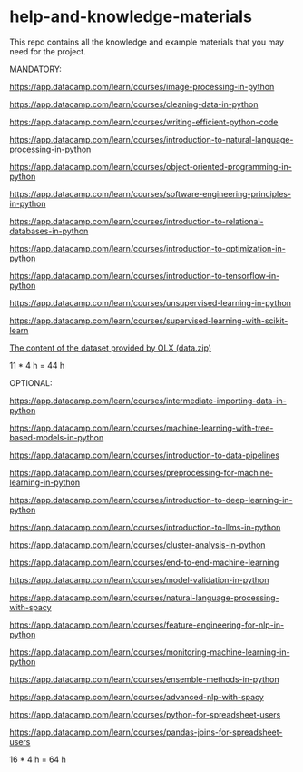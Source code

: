 # help-and-knowledge-materials
This repo contains all the knowledge and example materials that you may need for the project.

MANDATORY:

https://app.datacamp.com/learn/courses/image-processing-in-python

https://app.datacamp.com/learn/courses/cleaning-data-in-python

https://app.datacamp.com/learn/courses/writing-efficient-python-code

https://app.datacamp.com/learn/courses/introduction-to-natural-language-processing-in-python

https://app.datacamp.com/learn/courses/object-oriented-programming-in-python

https://app.datacamp.com/learn/courses/software-engineering-principles-in-python

https://app.datacamp.com/learn/courses/introduction-to-relational-databases-in-python

https://app.datacamp.com/learn/courses/introduction-to-optimization-in-python

https://app.datacamp.com/learn/courses/introduction-to-tensorflow-in-python

https://app.datacamp.com/learn/courses/unsupervised-learning-in-python

https://app.datacamp.com/learn/courses/supervised-learning-with-scikit-learn

[The content of the dataset provided by OLX (data.zip)](https://docs.google.com/document/d/1L-y5C32-TJTc5_ETnHEbjj4xly6vgyUVXaDRNOaOYSQ/edit)

11 * 4 h = 44 h

OPTIONAL:

https://app.datacamp.com/learn/courses/intermediate-importing-data-in-python

https://app.datacamp.com/learn/courses/machine-learning-with-tree-based-models-in-python

https://app.datacamp.com/learn/courses/introduction-to-data-pipelines

https://app.datacamp.com/learn/courses/preprocessing-for-machine-learning-in-python

https://app.datacamp.com/learn/courses/introduction-to-deep-learning-in-python

https://app.datacamp.com/learn/courses/introduction-to-llms-in-python

https://app.datacamp.com/learn/courses/cluster-analysis-in-python

https://app.datacamp.com/learn/courses/end-to-end-machine-learning

https://app.datacamp.com/learn/courses/model-validation-in-python

https://app.datacamp.com/learn/courses/natural-language-processing-with-spacy

https://app.datacamp.com/learn/courses/feature-engineering-for-nlp-in-python

https://app.datacamp.com/learn/courses/monitoring-machine-learning-in-python

https://app.datacamp.com/learn/courses/ensemble-methods-in-python

https://app.datacamp.com/learn/courses/advanced-nlp-with-spacy

https://app.datacamp.com/learn/courses/python-for-spreadsheet-users

https://app.datacamp.com/learn/courses/pandas-joins-for-spreadsheet-users

16 * 4 h = 64 h
